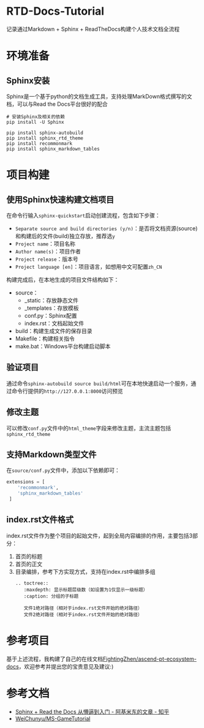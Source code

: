 # RTD-Docs-Tutorial
记录通过Markdown + Sphinx + ReadTheDocs构建个人技术文档全流程

# 环境准备
## Sphinx安装
Sphinx是一个基于python的文档生成工具，支持处理MarkDown格式撰写的文档，可以与Read the Docs平台很好的配合

```shell
# 安装Sphinx及相关的依赖
pip install -U Sphinx

pip install sphinx-autobuild
pip install sphinx_rtd_theme
pip install recommonmark
pip install sphinx_markdown_tables
```

# 项目构建
## 使用Sphinx快速构建文档项目
在命令行输入`sphinx-quickstart`启动创建流程，包含如下步骤：
- `Separate source and build directories (y/n)`：是否将文档资源(source)和构建后的文件(build)独立存放，推荐选`y`
- `Project name`：项目名称
- `Author name(s)`：项目作者
- `Project release`：版本号
- `Project language [en]`：项目语言，如想用中文可配置`zh_CN`

构建完成后，在本地生成的项目文件结构如下：
- source：
    - _static：存放静态文件
    - _templates：存放模板
    - conf.py：Sphinx配置
    - index.rst：文档起始文件
- build：构建生成文件的保存目录
- Makefile：构建相关指令
- make.bat：Windows平台构建启动脚本

## 验证项目
通过命令`sphinx-autobuild source build/html`可在本地快速启动一个服务，通过命令行提供的`http://127.0.0.1:8000`访问预览

## 修改主题
可以修改`conf.py`文件中的`html_theme`字段来修改主题，主流主题包括`sphinx_rtd_theme`

## 支持Markdown类型文件
在`source/conf.py`文件中，添加以下依赖即可：
```python
extensions = [
    'recommonmark',
    'sphinx_markdown_tables'
 ]
```

## index.rst文件格式
index.rst文件作为整个项目的起始文件，起到全局内容编排的作用，主要包括3部分：
1. 首页的标题
2. 首页的正文
3. 目录编排，参考下方实现方式，支持在index.rst中编排多组
    ```text
    .. toctree::
       :maxdepth: 显示标题层级数（如设置为1仅显示一级标题）
       :caption: 分组的子标题
    
       文件1绝对路径（相对于index.rst文件开始的绝对路径）
       文件2绝对路径（相对于index.rst文件开始的绝对路径）
    ```

# 参考项目
基于上述流程，我构建了自己的在线文档[FightingZhen/ascend-pt-ecosystem-docs](https://github.com/FightingZhen/ascend-pt-ecosystem-docs)，欢迎参考并提出您的宝贵意见及建议:)

# 参考文档
- [Sphinx + Read the Docs 从懵逼到入门 - 阿基米东的文章 - 知乎](https://zhuanlan.zhihu.com/p/264647009)
- [WeiChunyu/MS-GameTutorial](https://gitee.com/WeiChunyu-star/MS-GameTutorial)
